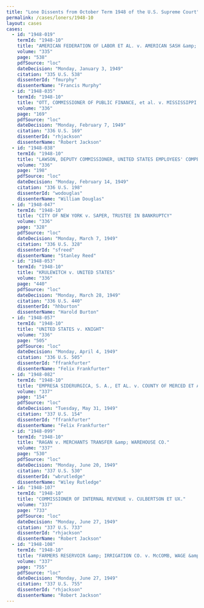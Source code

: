 ```yaml
---
title: "Lone Dissents from October Term 1948 of the U.S. Supreme Court"
permalink: /cases/loners/1948-10
layout: cases
cases:
  - id: "1948-019"
    termId: "1948-10"
    title: "AMERICAN FEDERATION OF LABOR ET AL. v. AMERICAN SASH &amp; DOOR CO. ET AL."
    volume: "335"
    page: "538"
    pdfSource: "loc"
    dateDecision: "Monday, January 3, 1949"
    citation: "335 U.S. 538"
    dissenterId: "fmurphy"
    dissenterName: "Francis Murphy"
  - id: "1948-035"
    termId: "1948-10"
    title: "OTT, COMMISSIONER OF PUBLIC FINANCE, et al. v. MISSISSIPPI VALLEY BARGE LINE CO. et al."
    volume: "336"
    page: "169"
    pdfSource: "loc"
    dateDecision: "Monday, February 7, 1949"
    citation: "336 U.S. 169"
    dissenterId: "rhjackson"
    dissenterName: "Robert Jackson"
  - id: "1948-038"
    termId: "1948-10"
    title: "LAWSON, DEPUTY COMMISSIONER, UNITED STATES EMPLOYEES' COMPENSATION COMMISSION, v. SUWANNEE FRUIT &amp; STEAMSHIP CO. ET AL."
    volume: "336"
    page: "198"
    pdfSource: "loc"
    dateDecision: "Monday, February 14, 1949"
    citation: "336 U.S. 198"
    dissenterId: "wodouglas"
    dissenterName: "William Douglas"
  - id: "1948-047"
    termId: "1948-10"
    title: "CITY OF NEW YORK v. SAPER, TRUSTEE IN BANKRUPTCY"
    volume: "336"
    page: "328"
    pdfSource: "loc"
    dateDecision: "Monday, March 7, 1949"
    citation: "336 U.S. 328"
    dissenterId: "sfreed"
    dissenterName: "Stanley Reed"
  - id: "1948-053"
    termId: "1948-10"
    title: "KRULEWITCH v. UNITED STATES"
    volume: "336"
    page: "440"
    pdfSource: "loc"
    dateDecision: "Monday, March 28, 1949"
    citation: "336 U.S. 440"
    dissenterId: "hhburton"
    dissenterName: "Harold Burton"
  - id: "1948-057"
    termId: "1948-10"
    title: "UNITED STATES v. KNIGHT"
    volume: "336"
    page: "505"
    pdfSource: "loc"
    dateDecision: "Monday, April 4, 1949"
    citation: "336 U.S. 505"
    dissenterId: "ffrankfurter"
    dissenterName: "Felix Frankfurter"
  - id: "1948-082"
    termId: "1948-10"
    title: "EMPRESA SIDERURGICA, S. A., ET AL. v. COUNTY OF MERCED ET AL."
    volume: "337"
    page: "154"
    pdfSource: "loc"
    dateDecision: "Tuesday, May 31, 1949"
    citation: "337 U.S. 154"
    dissenterId: "ffrankfurter"
    dissenterName: "Felix Frankfurter"
  - id: "1948-099"
    termId: "1948-10"
    title: "RAGAN v. MERCHANTS TRANSFER &amp; WAREHOUSE CO."
    volume: "337"
    page: "530"
    pdfSource: "loc"
    dateDecision: "Monday, June 20, 1949"
    citation: "337 U.S. 530"
    dissenterId: "wbrutledge"
    dissenterName: "Wiley Rutledge"
  - id: "1948-107"
    termId: "1948-10"
    title: "COMMISSIONER OF INTERNAL REVENUE v. CULBERTSON ET UX."
    volume: "337"
    page: "733"
    pdfSource: "loc"
    dateDecision: "Monday, June 27, 1949"
    citation: "337 U.S. 733"
    dissenterId: "rhjackson"
    dissenterName: "Robert Jackson"
  - id: "1948-108"
    termId: "1948-10"
    title: "FARMERS RESERVOIR &amp; IRRIGATION CO. v. McCOMB, WAGE &amp; HOUR ADMINISTRATOR"
    volume: "337"
    page: "755"
    pdfSource: "loc"
    dateDecision: "Monday, June 27, 1949"
    citation: "337 U.S. 755"
    dissenterId: "rhjackson"
    dissenterName: "Robert Jackson"
---
```

